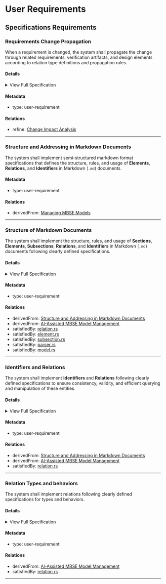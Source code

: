 # User Requirements

## Specifications Requirements

### Requirements Change Propagation

When a requirement is changed, the system shall propagate the change through related requirements, verification artifacts, and design elements according to relation type definitions and propagation rules.

#### Details
<details>
<summary>View Full Specification</summary>


## Change Impact Propagation in Requirements

Requirements are interconnected through relations, and changes to a requirement may affect related requirements, verification methods, design specifications, or software components.

Changes propagate based on the relation type, which determines the impact direction and scope.

Changes to high-level requirements cascade down to implementation.
Verification artifacts must be marked for revalidation to reflect changes.
Automated tools should flag all impacted requirements for review.

### Relation Categories for Change Propagation

For change propagation purposes, relations can be categorized into several groups:

1. **Hierarchical Relations** - Changes propagate from parent to child elements (contain, derivedFrom, refinedBy)
2. **Satisfaction Relations** - Changes to requirements affect implementations (satisfiedBy)
3. **Verification Relations** - Changes to requirements invalidate verifications (verifiedBy)
4. **Traceability Relations** - No change propagation, for documentation only (trace)

---


## Change Propagation Mechanism

When a requirement changes, impact analysis must be conducted based on its relations. The following mechanism ensures traceability and controlled updates.

- Identify Impacted Relations
  - When a requirement is modified, check its Relations subsection to identify linked elements.
- Determine Change Propagation Scope
  - Apply the rules in Relation Types and Change Propagation Rules to assess whether the change affects child requirements, design artifacts, verification, or other linked documents.
- Invalidate Affected Elements
  - If a related element is impacted, flag it for review.  
  - Example: If a requirement verified by a test changes, the test must be reviewed.
- Require Re-validation or Re-design
  - If changes affect satisfaction (e.g., code or architecture), update the relevant design.  
  - If changes affect verification, update test cases or validation documents.
- If a change results in a requirement being merged, split, or removed, update its Relations to maintain traceability.

## Examples of Change Propagation


### Parent-Child Requirement Change

```markdown

---

### Parent Requirement
This requirement defines a high-level system constraint.

#### Relations
  * contain: [Child Requirement](#child-requirement)


---

### Child Requirement
This requirement defines additional functionality.

```

If Parent Requirement changes, Child Requirement must be reviewed and updated.


---

### Requirement Satisfied by a Design Specification

```markdown

---

### Functional Requirement

The system shall process transactions within 500ms.

#### Relations
  * satisfiedBy: [architecture/system_design.md/Performance Constraints](architecture/system_design.md#performance-constraints)
```

If Functional Requirement changes, Performance Constraints in the architecture document must be updated.



---

### Requirement Verified by a Test

```

---

### Safety Requirement

The system shall shut down if temperature exceeds 100°C.

#### Relations
  * verifiedBy: [test_cases/safety_verification.md/Overheat Shutdown Test](test_cases/safety_verification.md#overheat-shutdown-test)

```

If Safety Requirement changes, the Overheat Shutdown Test must be reviewed for update and executed again for verification.



---

### Example of Multi-Level Change Propagation in Requirements

The following analysis explains how a **change in the requirement**  propagates through multiple levels of related requirements, impacting their definitions, design artifacts, and verification processes.

---

```
### Root Requirement: System Power Management

The system shall implement power-saving mechanisms to optimize battery usage.  

---

### Power Saving Mode

The system shall activate power-saving mode when the battery level drops below 20%.  

#### Relations
  * deriveFrom: [System Power Management](#system-power-management)
  * satisfiedBy: [software/power_control.md](software/power_control.md)
  * verifiedBy: [test_cases/power_saving.md](test_cases/power_saving.md)

---

### CPU Power Reduction

The system shall reduce CPU frequency by 30% in power-saving mode.  

#### Relations
  * deriveFrom: [Power Saving Mode](#power-saving-mode)
  * satisfiedBy: [firmware/cpu_manager.md](firmware/cpu_manager.md)
  * verifiedBy: [test_cases/cpu_throttling.md](test_cases/cpu_throttling.md)

---

### Screen Brightness Adjustment

The system shall reduce screen brightness by 40% in power-saving mode.  

#### Relations
  * deriveFrom: [Power Saving Mode](#power-saving-mode)
  * verifiedBy: [test_cases/screen_brightness.md](test_cases/screen_brightness.md)

---

### Battery Optimization

The system shall disable non-essential background services when battery levels drop below 15%.  

#### Relations
  * deriveFrom: [System Power Management](#system-power-management)
  * satisfiedBy: [software/battery_manager.md](software/battery_manager.md)
  * verifiedBy: [test_cases/battery_saving.md](test_cases/battery_saving.md)

---

### Network Power Optimization
The system shall reduce network polling frequency when battery levels drop below 15%.  

#### Relations
  * deriveFrom: [Battery Optimization](#battery-optimization)
  * satisfiedBy: [software/network_manager.md](software/network_manager.md)
```

**Power Saving Mode** requirment has been changed to:
>The system shall activate power-saving mode when the battery level drops below 30%.


Change Propagation Flow:
1. A **change** in **Power Saving Mode** flows **downward** to **CPU Power Reduction**.
2. A **change** in **Power Saving Mode** flows **downward** to **Screen Brightness Adjustment**.
3. Additionally, all **satisfiedBy** and **verifiedBy** relations from affected requirements must be reviewed:
   - **Power Saving Mode** → **software/power_control.md** (implementation) & **test_cases/power_saving.md** (verification).  
   - **CPU Power Reduction** → **firmware/cpu_manager.md** (implementation) & **test_cases/cpu_throttling.md** (verification).  
   - **Screen Brightness Adjustment** → **[test_cases/screen_brightness.md** (verification).  


Mermaid diagram showing relations:
```mermaid
flowchart TD;
    %% Define Classes
    classDef requirement fill:#D0E0FF,stroke:#0066FF,stroke-width:2px;
    classDef implementation fill:#DFFFD0,stroke:#009900,stroke-width:2px;
    classDef verification fill:#FFF7B3,stroke:#CC9900,stroke-width:2px;

    %% Requirements Hierarchy
    A[System Power Management]:::requirement
    A -->|deriveReqt| B[Power Saving Mode]:::requirement
    B -->|deriveReqt| C[CPU Power Reduction]:::requirement
    B -->|deriveReqt| D[Screen Brightness Adjustment]:::requirement
    A -->|deriveReqt| E[Battery Optimization]:::requirement 
    E -->|deriveReqt| G[Network Power Optimization]:::requirement

    %% Implementations (Satisfied By)
    B -->|satisfiedBy| SB1[software/power_control.md]:::implementation
    C -->|satisfiedBy| SB2[firmware/cpu_manager.md]:::implementation
    E -->|satisfiedBy| SB3[software/battery_manager.md]:::implementation
    G -->|satisfiedBy| SB4[software/network_manager.md]:::implementation

    %% Verifications (Verified By)
    B -->|verifiedBy| VB1[test_cases/power_saving.md]:::verification
    C -->|verifiedBy| VB2[test_cases/cpu_throttling.md]:::verification
    D -->|verifiedBy| VB3[test_cases/screen_brightness.md]:::verification
    E -->|verifiedBy| VB4[test_cases/battery_saving.md]:::verification
```

Legend:
- **🟦 Requirements (Blue)** → Directly from your provided requirements.  
- **🟩 Implementations (Green)** → Only **satisfiedBy** links
- **🟨 Verifications (Yellow)** → Only **verifiedBy** links

Change propagation flow diagram:
```mermaid
flowchart TD;
    %% Define Classes
    classDef requirement fill:#D0E0FF,stroke:#0066FF,stroke-width:2px;
    classDef implementation fill:#DFFFD0,stroke:#009900,stroke-width:2px;
    classDef verification fill:#FFF7B3,stroke:#CC9900,stroke-width:2px;
    classDef changed fill:#FFDD57,stroke:#FF7700,stroke-width:2px;
    classDef impacted fill:#FFAAAA,stroke:#FF0000,stroke-width:2px;
    classDef validate fill:#E0D0FF,stroke:#6600CC,stroke-width:2px;

    %% Change Propagation Paths
    B[Power Saving Mode]
    B -->|Impacts| A[CPU Power Reduction]:::impacted
    B -->|Impacts| D[Screen Brightness Adjustment]:::impacted

    %% Impact on Implementation (Code / Design)
    B -->|Requires Update| SB1[software/power_control.md]:::implementation
    A -->|Requires Update| SB2[firmware/cpu_manager.md]:::implementation


    %% Impact on Verification (Test Cases)
    B -->|Revalidate + Maybe Requires Update| VB1[test_cases/power_saving.md]:::verification
    D -->|Revalidate + Maybe Requires Update| VB3[test_cases/screen_brightness.md]:::verification
    A -->|Revalidate + Maybe Requires Update| VB4[test_cases/cpu_throttling.md]:::verification
    

    %% Arrange Classes
    class C changed;
    class A,B,D,E,G impacted;
    class SB1,SB2,SB3,SB4 implementation;
    class VB1,VB2,VB3,VB4 verification;
    class V validate;


```

</details>

#### Metadata
  * type: user-requirement

#### Relations
  * refine: [Change Impact Analysis](UserRequirements.md#change-impact-analysis)
---

### Structure and Addressing in Markdown Documents

The system shall implement semi-structured markdown format specifications that defines the structure, rules, and usage of **Elements**, **Relations**, and **Identifiers** in Markdown (`.md`) documents.

#### Metadata
  * type: user-requirement

#### Relations
  * derivedFrom: [Managing MBSE Models](UserStories.md#managing-mbse-models)
---

### Structure of Markdown Documents

The system shall implement the structure, rules, and usage of **Sections**, **Elements**, **Subsections**, **Relations**, and **Identifiers** in Markdown (`.md`) documents following clearly defined specifications.

#### Details
<details>
<summary>View Full Specification</summary>


## Sections in Markdown Documents

A **Section** is used for grouping of similar requirements for easier management and visualizations. It starts with a `##` header and includes all system elements under that header until the next header of the same or higher hierarchy.

## Elements in Markdown Documents

An **Element** is a uniquely identifiable system element within a Markdown document. It starts with a `###` header and includes all content under that header until the next header of the same or higher hierarchy.

### Structure of an Element

1. **Element Header**
  - The `###` header defines the start of an element.
  - The text of the `###` header serves as the **element name**.
  - The element name must be unique within the same document to ensure unambiguous references.

2. **Element Content**
  - The element includes all content under the `###` header until:
    - The next `###` header, or
    - A higher-level header (`##`, `#`), or
    - The end of the document.
  - The content can include:
    - Text
    - Subheaders (e.g., `####`)
    - Bullet points, code blocks, tables, etc.


## Rules for Elements

1. **Header Format**:
   - An element must start with a 3 `###` header.
   - The `###` header text must not be empty.

2. **Uniqueness**:
   - Element names must be unique within the same file.
 
3. **Nested Subheaders**:
   - Subheaders within an element defined with 4 header (e.g., `####`) are part of the same element and do not create new elements.

4. **No Overlapping Content**:
   - Content in an element belongs exclusively to that element and cannot overlap with another.




### Examples of Elements

Single Element:
```markdown


### My Element

This is the content of My Element.

#### Subsection
Additional details about My Element.
```

Multiple Elements:
```


### Element One

This is the content of Element One.



### Element Two

This is the content of Element Two.
```

Nested Subheaders:
```


### Main Element
This is the main element content.

#### Subsection
Details about the subsection.

#### Another Subsection
More details about another subsection.
```



### Invalid Cases

Element headers empty:
```
###
```

Headers not unique within the same document:
```




### Duplicate
Content of the first duplicate.



### Duplicate
Content of the second duplicate.
```


## Sections in Markdown Documents

A **Section** is used for grouping of similar requirements for easier management and visualizations. It starts with a `##` header and includes all system elements under that header until the next header of the same or higher hierarchy.

## Elements in Markdown Documents

An **Element** is a uniquely identifiable system element within a Markdown document. It starts with a `###` header and includes all content under that header until the next header of the same or higher hierarchy.

### Structure of an Element

1. **Element Header**
  - The `###` header defines the start of an element.
  - The text of the `###` header serves as the **element name**.
  - The element name must be unique within the same document to ensure unambiguous references.

2. **Element Content**
  - The element includes all content under the `###` header until:
    - The next `###` header, or
    - A higher-level header (`##`, `#`), or
    - The end of the document.
  - The content can include:
    - Text
    - Subheaders (e.g., `####`)
    - Bullet points, code blocks, tables, etc.


## Rules for Elements

1. **Header Format**:
   - An element must start with a 3 `###` header.
   - The `###` header text must not be empty.

2. **Uniqueness**:
   - Element names must be unique within the same file.
 
3. **Nested Subheaders**:
   - Subheaders within an element defined with 4 header (e.g., `####`) are part of the same element and do not create new elements.

4. **No Overlapping Content**:
   - Content in an element belongs exclusively to that element and cannot overlap with another.

### Examples of Elements

Single Element:
```markdown


### My Element

This is the content of My Element.

#### Subsection
Additional details about My Element.
```

Multiple Elements:
```


### Element One

This is the content of Element One.



### Element Two

This is the content of Element Two.
```

Nested Subheaders:
```


### Main Element
This is the main element content.

#### Subsection
Details about the subsection.

#### Another Subsection
More details about another subsection.
```



### Invalid Cases

Element headers empty:
```
###
```

Headers not unique within the same document:
```

### Duplicate
Content of the first duplicate.


### Duplicate
Content of the second duplicate.
```

## Subsections in Markdown documents

An element may contain different **Subsections**, some of which are strictly defined, while others allow free-form content.
- **Reserved Subsections**: These subsections follow a predefined structure.
- **Other Subsections**: These allow additional descriptive or supporting information.

Subsections starts with the `#### Subsection Name` and ends either with new element or next subsection.
Subsection must be located **within an element chunk**.

The `#### ` header marks the beginning of the subsection.
It must appear directly within an element chunk, **following** the `###` header of the parent element and any preceding content, including previous subsections.
Each element chunk can have **at most one** `#### SubsectionName` subsection where 'SubsectionName' is a unique name of the subsection within an element.

The reserved subsections are:
 * Relations
 * Details
 * Properties
 * Metadata
 
Those have defines structure that must be followed.


### Details Subsection

Must be defined with a level 4 header: `#### Details`.

When parsing `#### Details` subsections, any markdown headers or elements within <details>...</details> tags are skipped.

The **#### Details** subsection within an element provides additional information directly related to the main requirement text.

- Content within the **Details** subsection is considered an **extension of the requirement text**.
- Any statements in the **Details** subsection hold the same validity as the main requirement text.

###  Relations Subsection

Must be defined with a level 4 header: `#### Relations`.

Duplicate relation entries within the same `#### Relations` subsection are not allowed.

### Metadata Subsection

Must be defined with a level 4 header: `#### Metadata`.

The metadata section of an element follows these rules:
1. Contains properties in list format: `* property_name: property_value`
2. Property entries are listed as bullet points (`*`), with **two spaces** (`  *`) of indentation followed by property_name + ': ' + property_value.
3. May include any custom properties, not just `type`

#### Reserved Properties

The following properties have special meaning:

- `type`: Defines the element type
  
- Additional reserved properties may be defined in future releases

#### Supported Element Types

Element types are identified through a reserved "type" metadata property. The following types are supported:
1. **requirement**: System requirment
2. **user-requirement**: User requirement
3. **verification**: For verification tests and validation procedures
4. **test-verification**: For verification tests and validation procedures
5. **analysis-verification**: For verification tests and validation procedures
6. **inspection-verification**: For verification tests and validation procedures
7. **demonstration-verification**: For verification tests and validation procedures
8. **other**: Custom element types defined by users

#### Type Determination

The type of an element is determined through the following process:

1. If a `#### Metadata` subsection exists and includes a `type` property, use that value
2. If no type is specified, default to `user-requirement`, if document is in the root of `specifications` folder, otherwise to `requirement` type.
3. Future versions may add more built-in types as needed

#### Example Metadata Section

```markdown

### My Element

This is a verification element.

#### Metadata
  * type: verification
  * priority: high
  * owner: team-a

#### Relations
* verifies: [Some Requirement](#some-requirement)
```

```markdown

### My Element

This is a verification element.

#### Details

Some details.

#### Metadata
  * type: verification
  * priority: high
  * owner: team-a

#### Relations
  * verifies: [Some Requirement](#some-requirement)
```

#### Verification Type Categories

The following verification types are supported:

1. **Default Verification Type**
   - `verification` - Verification through testing (equivalent to `test-verification`)

2. **Specific Verification Types**
   - `test-verification` - Explicit verification through testing with documented test procedures
   - `analysis-verification` - Verification through formal analysis of documentation or code
   - `inspection-verification` - Verification through formal inspection or review
   - `demonstration-verification` - Verification through demonstration in a realistic environment

These verification types align with standard systems engineering verification methods:
- **Test**: Verification through formal testing according to documented test procedures with expected outcomes
- **Analysis**: Verification through systematic analysis of artifacts without physical testing
- **Inspection**: Verification through examination of documentation, code, or physical components
- **Demonstration**: Verification through showing functionality in an operational-like environment


The appropriate verification type should be selected based on the nature of the requirement:
- **Test**: Verification through formal testing according to documented test procedures with expected outcomes
- **Analysis**: Verification through systematic analysis of artifacts without physical testing
- **Inspection**: Verification through examination of documentation, code, or physical components
- **Demonstration**: Verification through showing functionality in an operational-like environment

The appropriate verification type should be selected based on the nature of the requirement:
- **Test-verification**: Used when formal test procedures with expected outcomes are required
- **Analysis-verification**: Used when requirements can be verified through analysis of documentation or code
- **Inspection-verification**: Used when requirements can be verified through review of artifacts
- **Demonstration-verification**: Used when requirements can be verified by demonstrating functionality



</details>

#### Metadata
  * type: user-requirement

#### Relations
  * derivedFrom: [Structure and Addressing in Markdown Documents](#structure-and-addressing-in-markdown-documents)
  * derivedFrom: [AI-Assisted MBSE Model Management](UserStories.md#ai-assisted-mbse-model-management)
  * satisfiedBy: [relation.rs](../core/src/relation.rs)
  * satisfiedBy: [element.rs](../core/src/element.rs)
  * satisfiedBy: [subsection.rs](../core/src/subsection.rs)
  * satisfiedBy: [parser.rs](../core/src/parser.rs)
  * satisfiedBy: [model.rs](../core/src/model.rs)
---

### Identifiers and Relations

The system shall implement  **Identifiers** and **Relations** following clearly defined specifications to ensure consistency, validity, and efficient querying and manipulation of these entities.

#### Details
<details>
<summary>View Full Specification</summary>

## Identifiers in Markdown Documents

An **identifier** consists of a path following a filename with an extension (e.g., `file.md`) and optionally  **element** name (fragment).  

Every **element** in the system has unique identifier that depends on document it appears in, path of the document, and element name (fragment).

## Identifier in markdown document can be of several types

-**Identifier**
  - An internal system element reference with fragment, pointing to specific elements within markdown documents.
  - Used for element-to-element relations (e.g., `derivedFrom`, `verifiedBy`, `verify`)
  - **Example**: `"file.md#element-name"`
- **ExternalUrl**
  - An external URL represented as a string.
  - Used for references to external resources
  - **Example**: `"https://example.com"`
- **InternalPath**
  - An internal filesystem file path without fragment, pointing to implementation files.
  - Used for satisfaction and traceability relations (e.g., `satisfiedBy`, `satisfy`, `trace`)
  - **Example**: `"../core/src/diagrams.rs"`
  
  
### Identifier Path Resolution Rules

- If an identifier **starts with `/`**, it is considered relative to the **git repository root folder**.
- If an identifier **does not start with `/`**, it is considered **relative** to the path of the document in which it appears.

Each **identifier** must uniquely reference either:
  - A **file**, or
  - An **element within a file**.

#### Identifier Path Resolution Examples

Assuming the **<git repository root> folder** is `project` and a file exists at `/path/to/project/documents/File1.md`:

| Identifier | Resolves to | Type  |
|------------|------------|-----------|
| `File2.md` | `project/documents/File2.md` | InternalPath |
| `subfolder/File3.md` | `project/documents/subfolder/File3.md` | InternalPath |
| `../File4.md` | `project/File4.md` | InternalPath |
| `/project/File4.md` | `project/File4.md` | InternalPath |
| `https://example.com` | `https://example.com` | ExternalUrl |
| `../Requirments#element-name` | `project/Requirments#element-name` | Identifier |

---

### Identifier Form Variations and Examples

System recognises 2 kinds of identifier that may appear in documents and relations:
 * Simple identifiers
 * GitHub-style Markdown Link Identifiers


Both Simple identifier and link part of GitHub-style markdown identifier can be etiher internal internal paths or external links (eg. starting with known scheme eg. https://)
 
 
When parsing identifiers, both styles are nomarlized into the same form used internally by the system.

As part of normailization process, element names are converted to **GitHub-style anchor link** fragments which are internal identifer representations:
  - Convert to **lowercase**.
  - Replace **spaces with hyphens (`-`)**.
  - Remove **disallowed characters**.
  - Remove **leading and trailing whitespace**.


#### 1. Simple Identifiers

Plain file or element references, following the path resolution rules.


Examples:

- File only identifier found in the document '<git repository root>/path/to/document.md'
```
file.md
```
  - Normalized to '<git repository root>/path/to/file.md'

- File with an element fragment in the document '<git repository root>/path/to/document.md':  
```
file.md#element name
```
  - Normalized to '<git repository root>/path/to/file.md#element-name'

- Relative path with an element fragment in the document '<git repository root>/path/to/document.md':  
```
../relative_path/file.md#element name
```
  - Normalized to '<git repository root>/path/file.md#element-name'

- Element name fragment only (within the same file) in the document '<git repository root>/path/to/document.md':  
```
#element name
```
  - Normalized to '<git repository root>/path/to/document.md#element-name'
  
  
- Relative path with the element fragment with special characters in the document '<git repository root>/path/to/document.md':
```
path/file.md#My Element (Draft)
```
  - Normalized to '<git repository root>/path/to/path/file.md##my-element-draft'
  

- Absolute path with the element fragment in any document:
```
/path/file.md#Elements
```
  - Normalized to '<git repository root>/path/file.md#elements'
  
       
#### 2. GitHub-style Markdown Link Identifiers

A valid GitHub-style Markdown link to a file or a fragment within a file.
Identifier is considered the **link** part of the markdown link: everything inside '(identifier)'.

Once link part is obtained from GitHub-style Markdown link, it is following same rules for normalization as **simple identifiers**. 
   
Examples:

- File link in '<git repository root>/path/to/document.md':  
```
[Specification](documents/specification.md)
```
  - Normalized to '<git repository root>/path/to/path/documents/specification.md'

- Fragment link in '<git repository root>/path/to/document.md':  :  
```
[My Element](documents/specification.md#my-element)
```
  - Normalized to '<git repository root>/path/to/path/documents/specification.md#my-element'

---


##  Relations in Markdown Documents

The `#### Relations` subsection specifies associations between elements, files, or other resources, forming the logical and dependency structure of the model.  

The `#### Relations` subsection:
- Is a dedicated part of an **element** section in Markdown document.
- Starts with the `#### Relations` header.
- Contains a list of relations in a specific format.


The `#### Relations` subsection must be located within an element chunk.
Each element chunk can have at most one `#### Relations` subsection.

The `#### Relations` header marks the beginning of the subsection.

The `#### Relations` subsection must appear directly within an element  chunk.
It must follow the `###` header of the parent element and any preceding content.


### Relation Structure

- Relation entries are listed as bullet points (`*`), with **two spaces** (`  *`) of indentation.

####  **Relation Format**
   - Relations follow this format:
     ```
     * relationType: **identifier**
     ```
   - Example:
     ```
     * dependsOn: [Element2](#element2)
     ```

####  **Relation Type**
   - Specifies the type of the relationship.
   - Allowed characters: `[a-zA-Z]`
   - Minimum length: **2 characters**  
   - Maximum length: **80 characters**  
   - Must be one of the predefined, case-sensitive types


####  **Target Identifier**
   - Specifies the target of the relation.
   - Must be a valid **Simple Identifier** or **Git Valid Markdown Link Identifier** as defined in this document.



---

### Examples of `#### Relations`

#### 1. **Simple Relations**
```markdown


### My Element
This is the content of My Element.

#### Relations
  * dependsOn: [Element2](#element2)
  * relatedTo: [path/to/anotherFile.md/Section3](path/to/anotherFile.html#section3)
  * uses: [file.md](file.html)
```

#### 2. **Relations with Special Characters**
```markdown


### API v2.0
Details about API version 2.0.

#### Relations
  * satisfies: [documents/specification.md#API: v2.0](documents/specification.html#api-v20)

```

#### 3. **Relation to an Element in the Same File**
If the referenced element exists within the same file, the identifier can be a fragment only.

```markdown

#### Relations
  * extends: [Another Section](#another-section)
```

#### 4. **Relative Path Relations**
If the referenced file is located in a subfolder relative to the current document, use a relative path.
```markdown

#### Relations
  * derive: [subfolder/details.md#refined-section](subfolder/details.html#refined-section)

```

#### 5. **Absolute Path Relations**

If the reference starts with /, it points to a file or element relative to the git repository root folder.

```markdown

#### Relations
  * verifiedBy: [/specifications.md#verification-steps](/specifications.html#verification-steps)

```

#### 6. **Invalid Relations Example**

```markdown

This element contains invalid relation entries.

#### Relations
  * derivedFrom: [Element2](#element2)
* InvalidEntry
* : MissingRelationType
  * trace: [path/to/file.md](path/to/file.html)
```

## Identifier Usage in Relations

Identifiers are used in relations to reference files or specific elements within files. Examples:

1. **Relation to a File**:
   ```markdown
   #### Relations
     * satisfiedBy: [documents/specification.md](documents/specification.html)
   ```
    
2. **Relation to an Element**:
   ```markdown
   #### Relations
     * derivedFrom: [documents/specification.md/section one](documents/specification.html#section-one)
   ```
   

## Validation rules

The system must validate relation usage according to these rules:
- Only the relation types defined in this registry are allowed
- Relations should connect elements of appropriate types
- Circular dependencies should be detected and reported
- Duplicate relation entries of same type and target are not allowed
- **Identifier** targets (with fragments) must reference existing elements in markdown documents
- **InternalPath** targets (without fragments) must reference existing files in the filesystem
- **ExternalUrl** targets are not validated for existence
      

</details>

#### Metadata
  * type: user-requirement

#### Relations
  * derivedFrom: [Structure and Addressing in Markdown Documents](#structure-and-addressing-in-markdown-documents)
  * derivedFrom: [AI-Assisted MBSE Model Management](UserStories.md#ai-assisted-mbse-model-management)
  * satisfiedBy: [relation.rs](../core/src/relation.rs)
---

### Relation Types and behaviors

The system shall implement relations following clearly defined specifications for types and behaviors.

#### Details
<details>
<summary>View Full Specification</summary>


## Relation Type Definition

A relation type in Reqvire:
- Defines a semantic connection between elements
- Specifies the directionality of the relationship
- Determines change propagation behavior
- May have an opposite/inverse relation type

## Core Concepts

### Relation Usage Categories

Relations are categorized by their usage in different system functions:

1. **Diagram Rendering** - Relations that are rendered in visual diagrams to avoid duplicate arrows
   - Only one relation from each opposite pair is shown (e.g., `contain` but not `containedBy`)
   - Defined in DIAGRAM_RELATIONS list: `contain`, `derive`, `refinedBy`, `satisfiedBy`, `verifiedBy`, `trace`

2. **Change Propagation** - Relations through which changes propagate to dependent elements
   - When an element changes, impact flows through these relation types
   - Defined in IMPACT_PROPAGATION_RELATIONS list: `contain`, `derive`, `refinedBy`, `satisfiedBy`, `verifiedBy`

## Comprehensive Relation Type Table

| Relation Type | Opposite Type | Diagram Rendering | Change Propagation | Description |
|---------------|---------------|-------------------|-------------------|-------------|
| **containedBy** | contain | No | No | Links a child element to its containing parent element |
| **contain** | containedBy | Yes | Yes | Links a parent element to the child elements it contains |
| **derivedFrom** | derive | No | No | Links a child element to the parent element it is derived from |
| **derive** | derivedFrom | Yes | Yes | Links a parent element to child elements derived from it |
| **refine** | refinedBy | No | No | Links a child element to parent elements that it refines |
| **refinedBy** | refine | Yes | Yes | Links a parent element to a child element that refines it with more details |
| **satisfiedBy** | satisfy | Yes | Yes | Links a requirement to elements that satisfy it |
| **satisfy** | satisfiedBy | No | No | Links an implementation to the requirement it satisfies |
| **verifiedBy** | verify | Yes | Yes | Links a requirement to verification artifacts |
| **verify** | verifiedBy | No | No | Links a verification artifact to the requirement it verifies |
| **trace** | None | Yes | No | Establishes a trace relationship without change propagation |

## Relation Categories

Relations are grouped into logical categories based on their semantic meaning:

### 1. Parent-Child Hierarchical Relations

These relations define hierarchical structures within the model:

- **containedBy/contain**: Physical or logical containment hierarchy
- **derivedFrom/derive**: Derivation of elements from higher-level elements
- **refine/refinedBy**: Refinement relationships adding more detail

### 2. Satisfaction Relations

These relations connect requirements to implementations:

- **satisfiedBy/satisfy**: Links requirements to design, code, or architectural elements

### 3. Verification Relations

These relations connect requirements to verification elements:

- **verifiedBy/verify**: Links requirements to tests, validations, or other verification artifacts

### 4. Traceability Relations

These relations establish lightweight connections for documentation:

- **trace**: Simple non-directional traceability without strong semantic meaning or change propagation

## Change Impact Rules

When an element changes, the impact propagates according to these rules:

1. **Hierarchical Changes**:
   - Changes to parent elements propagate to all children
   - This includes containment, derivation, and refinement relationships

2. **Requirement Changes**:
   - Changes to requirements propagate to all satisfying implementations
   - Changes to requirements invalidate all verifications

3. **Implementation Changes**:
   - Changes to implementations rarely propagate upward to requirements
   - Implementations should be updated to maintain satisfaction

4. **Verification Changes**:
   - Changes to verification artifacts generally don't propagate
   - Verification updates may be needed after requirement changes

5. **Trace Relationships**:
   - Changes do not propagate through trace relationships
   - Trace relationships are used for documentation and discovery purposes only
   
</details>

#### Metadata
  * type: user-requirement

#### Relations
  * derivedFrom: [AI-Assisted MBSE Model Management](UserStories.md#ai-assisted-mbse-model-management)
  * satisfiedBy: [relation.rs](../core/src/relation.rs)
---

